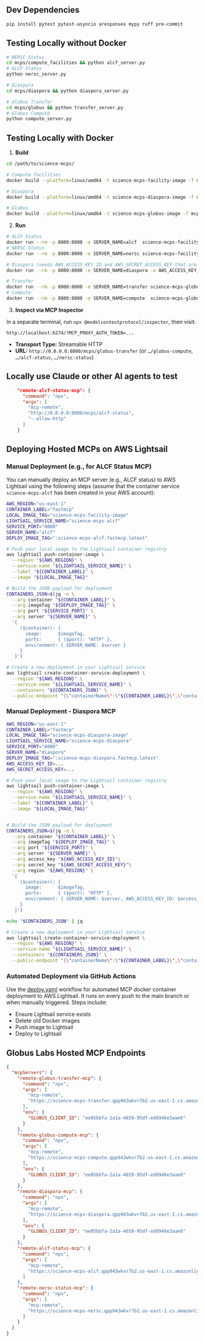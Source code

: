 ## Dev Dependencies
```bash
pip install pytest pytest-asyncio aresponses mypy ruff pre-commit
```

## Testing Locally without Docker
```bash
# NERSC Status
cd mcps/compute_facilities && python alcf_server.py
# ALCF Status
python nersc_server.py

# Diaspora
cd mcps/diaspora && python diaspora_server.py

# Globus Transfer
cd mcps/globus && python transfer_server.py
# Globus Compute
python compute_server.py
```

## Testing Locally with Docker

1. **Build**

```bash
cd /path/to/science-mcps/

# Compute facilities
docker build --platform=linux/amd64 -t science-mcps-facility-image -f mcps/compute_facilities/Dockerfile .

# Diaspora
docker build --platform=linux/amd64 -t science-mcps-diaspora-image -f mcps/diaspora/Dockerfile .

# Globus
docker build --platform=linux/amd64 -t science-mcps-globus-image -f mcps/globus/Dockerfile .
```

2. **Run**

```bash
# ALCF Status
docker run --rm -p 8000:8000 -e SERVER_NAME=alcf  science-mcps-facility-image
# NERSC Status
docker run --rm -p 8000:8000 -e SERVER_NAME=nersc science-mcps-facility-image

# Diaspora (needs AWS_ACCESS_KEY_ID and AWS_SECRET_ACCESS_KEY that are able to assume IAM user roles)
docker run --rm -p 8000:8000 -e SERVER_NAME=diaspora -e AWS_ACCESS_KEY_ID=... -e AWS_SECRET_ACCESS_KEY=... -e AWS_DEFAULT_REGION=us-east-1 science-mcps-diaspora-image

# Transfer
docker run --rm -p 8000:8000 -e SERVER_NAME=transfer science-mcps-globus-image
# Compute
docker run --rm -p 8000:8000 -e SERVER_NAME=compute  science-mcps-globus-image

```

3. **Inspect via MCP Inspector**

In a separate terminal, run `npx @modelcontextprotocol/inspector`, then visit:

```
http://localhost:6274/?MCP_PROXY_AUTH_TOKEN=...
```

* **Transport Type:** Streamable HTTP
* **URL:** `http://0.0.0.0:8000/mcps/globus-transfer` (or `…/globus-compute`,   `…/alcf-status`,  `…/nersc-status`)

## Locally use Claude or other AI agents to test

```json
    "remote-alcf-status-mcp": {
      "command": "npx",
      "args": [
        "mcp-remote",
        "http://0.0.0.0:8000/mcps/alcf-status",
        "--allow-http"
      ]
    }
```
## Deploying Hosted MCPs on AWS Lightsail

### Manual Deployment (e.g., for ALCF Status MCP)

You can manually deploy an MCP server (e.g., ALCF status) to AWS Lightsail using the following steps (assume that the container service `science-mcps-alcf` has been created in your AWS account):

```bash
AWS_REGION="us-east-1"
CONTAINER_LABEL="fastmcp"
LOCAL_IMAGE_TAG="science-mcps-facility-image"
LIGHTSAIL_SERVICE_NAME="science-mcps-alcf"
SERVICE_PORT="8000"
SERVER_NAME="alcf"
DEPLOY_IMAGE_TAG=":science-mcps-alcf.fastmcp.latest"

# Push your local image to the Lightsail container registry
aws lightsail push-container-image \
  --region "${AWS_REGION}" \
  --service-name "${LIGHTSAIL_SERVICE_NAME}" \
  --label "${CONTAINER_LABEL}" \
  --image "${LOCAL_IMAGE_TAG}"

# Build the JSON payload for deployment
CONTAINERS_JSON=$(jq -n \
  --arg container "${CONTAINER_LABEL}" \
  --arg imageTag "${DEPLOY_IMAGE_TAG}" \
  --arg port "${SERVICE_PORT}" \
  --arg server "${SERVER_NAME}" \
  '{
     ($container): {
       image:      $imageTag,
       ports:      { ($port): "HTTP" },
       environment: { SERVER_NAME: $server }
     }
   }')

# Create a new deployment in your Lightsail service
aws lightsail create-container-service-deployment \
  --region "${AWS_REGION}" \
  --service-name "${LIGHTSAIL_SERVICE_NAME}" \
  --containers "${CONTAINERS_JSON}" \
  --public-endpoint "{\"containerName\":\"${CONTAINER_LABEL}\",\"containerPort\":${SERVICE_PORT}}"
```

### Manual Deployment - Diaspora MCP
```bash
AWS_REGION="us-east-1"
CONTAINER_LABEL="fastmcp"
LOCAL_IMAGE_TAG="science-mcps-diaspora-image"
LIGHTSAIL_SERVICE_NAME="science-mcps-diaspora"
SERVICE_PORT="8000"
SERVER_NAME="diaspora"
DEPLOY_IMAGE_TAG=":science-mcps-diaspora.fastmcp.latest"
AWS_ACCESS_KEY_ID=...
AWS_SECRET_ACCESS_KEY=...

# Push your local image to the Lightsail container registry
aws lightsail push-container-image \
  --region "${AWS_REGION}" \
  --service-name "${LIGHTSAIL_SERVICE_NAME}" \
  --label "${CONTAINER_LABEL}" \
  --image "${LOCAL_IMAGE_TAG}"


# Build the JSON payload for deployment
CONTAINERS_JSON=$(jq -n \
  --arg container "${CONTAINER_LABEL}" \
  --arg imageTag "${DEPLOY_IMAGE_TAG}" \
  --arg port "${SERVICE_PORT}" \
  --arg server "${SERVER_NAME}" \
  --arg access_key "${AWS_ACCESS_KEY_ID}"\
  --arg secret_key "${AWS_SECRET_ACCESS_KEY}"\
  --arg region "${AWS_REGION}" \
  '{
     ($container): {
       image:      $imageTag,
       ports:      { ($port): "HTTP" },
       environment: { SERVER_NAME: $server, AWS_ACCESS_KEY_ID: $access_key, AWS_SECRET_ACCESS_KEY: $secret_key, AWS_DEFAULT_REGION: $region }
     }
   }')

echo "$CONTAINERS_JSON" | jq

# Create a new deployment in your Lightsail service
aws lightsail create-container-service-deployment \
  --region "${AWS_REGION}" \
  --service-name "${LIGHTSAIL_SERVICE_NAME}" \
  --containers "${CONTAINERS_JSON}" \
  --public-endpoint "{\"containerName\":\"${CONTAINER_LABEL}\",\"containerPort\":${SERVICE_PORT}}"
```


### Automated Deployment via GitHub Actions
Use the [deploy.yaml](https://github.com/globus-labs/science-mcps/actions/workflows/deploy.yaml) workflow for automated MCP docker container deployment to AWS Lightsail. It runs on every push to the main branch or when manually triggered. Steps include:
 - Ensure Lightsail service exists
 - Delete old Docker images
 - Push image to Lightsail
 - Deploy to Lightsail


## Globus Labs Hosted MCP Endpoints
```json
{
  "mcpServers": {
    "remote-globus-transfer-mcp": {
      "command": "npx",
      "args": [
        "mcp-remote",
        "https://science-mcps-transfer.qpp943wkvr7b2.us-east-1.cs.amazonlightsail.com/mcps/globus-transfer/"
      ],
      "env": {
        "GLOBUS_CLIENT_ID": "ee05bbfa-2a1a-4659-95df-ed8946e3aae6"
      }
    },
    "remote-globus-compute-mcp": {
      "command": "npx",
      "args": [
        "mcp-remote",
        "https://science-mcps-compute.qpp943wkvr7b2.us-east-1.cs.amazonlightsail.com/mcps/globus-compute/"
      ],
      "env": {
        "GLOBUS_CLIENT_ID": "ee05bbfa-2a1a-4659-95df-ed8946e3aae6"
      }
    },
    "remote-diaspora-mcp": {
      "command": "npx",
      "args": [
        "mcp-remote",
        "https://science-mcps-diaspora.qpp943wkvr7b2.us-east-1.cs.amazonlightsail.com/mcps/diaspora/"
      ],
      "env": {
        "GLOBUS_CLIENT_ID": "ee05bbfa-2a1a-4659-95df-ed8946e3aae6"
      }
    },
    "remote-alcf-status-mcp": {
      "command": "npx",
      "args": [
        "mcp-remote",
        "https://science-mcps-alcf.qpp943wkvr7b2.us-east-1.cs.amazonlightsail.com/mcps/alcf-status/"
      ]
    },
    "remote-nersc-status-mcp": {
      "command": "npx",
      "args": [
        "mcp-remote",
        "https://science-mcps-nersc.qpp943wkvr7b2.us-east-1.cs.amazonlightsail.com/mcps/nersc-status/"
      ]
    }
  }
}
```
